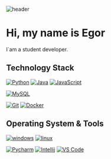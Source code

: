 ![header](https://capsule-render.vercel.app/api?type=waving&color=gradient&height=256&section=header&text=Hello%20World!&fontSize=75&animation=fadeIn&fontAlignY=38&desc=Welcome%20to%20my%20GitHub%20profile!%20Put%20stars,%20fork%20and%20contribute!&descAlignY=51&descAlign=62)

# Hi, my name is Egor

I`am a student developer.

## Technology Stack

[![Python](https://img.shields.io/badge/-Python-3776AB?style=flat-square&logo=python&logoColor=ffffff)]()
[![Java](https://img.shields.io/badge/-Java-ff0000?style=flat-square&logo=Java&logoColor=ffffff)]()
[![JavaScript](https://img.shields.io/badge/-JavaScript-ffff00?style=flat-square&logo=JavaScript&logoColor=ffffff)]()

[![MySQL](https://img.shields.io/badge/-MySQL-4479A1?style=flat-square&logo=MySQL&logoColor=ffffff)]()


[![Git](https://img.shields.io/badge/-Git-%23F05032?style=flat-square&logo=git&logoColor=%23ffffff)]()
[![Docker](https://img.shields.io/badge/-Docker-2496ED?style=flat-square&logo=docker&logoColor=ffffff)]()

## Operating System & Tools

[![windows](https://img.shields.io/badge/Windows-10-292e33?style=flat-square&logo=windows&logoColor=ffffff)]()
[![linux](https://img.shields.io/badge/ubuntu-jammy-green)]()

[![Pycharm](https://img.shields.io/badge/IDE-PyCharm-yellow?style=flat-square&logo=JetBrains)]()
[![Intellij](https://img.shields.io/badge/IDE-IntelliJ-yellow?style=flat-square&logo=JetBrains)]()
[![VS Code](https://img.shields.io/badge/IDE-VSCode-%23007ACC?style=flat-square&logo=Visual-studio-code)]()
